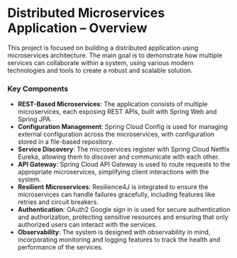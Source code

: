 # Distributed Microservices Application – Overview

This project is focused on building a distributed application using microservices architecture. The main goal is to demonstrate how multiple services can collaborate within a system, using various modern technologies and tools to create a robust and scalable solution.

### Key Components

- **REST-Based Microservices**: The application consists of multiple microservices, each exposing REST APIs, built with Spring Web and Spring JPA.
- **Configuration Management**: Spring Cloud Config is used for managing external configuration across the microservices, with configuration stored in a file-based repository.
- **Service Discovery**: The microservices register with Spring Cloud Netflix Eureka, allowing them to discover and communicate with each other.
- **API Gateway**: Spring Cloud API Gateway is used to route requests to the appropriate microservices, simplifying client interactions with the system.
- **Resilient Microservices**: Resilience4J is integrated to ensure the microservices can handle failures gracefully, including features like retries and circuit breakers.
- **Authentication**: OAuth2 Google sign in is used for secure authentication and authorization, protecting sensitive resources and ensuring that only authorized users can interact with the services.
- **Observability**: The system is designed with observability in mind, incorporating monitoring and logging features to track the health and performance of the services.
